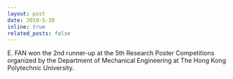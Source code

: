 ```yaml
---
layout: post
date: 2019-5-30
inline: true
related_posts: false
---
```

E. FAN won the 2nd runner-up at the 5th Research Poster Competitions organized by the Department of Mechanical Engineering at The Hong Kong Polytechnic University.